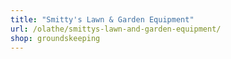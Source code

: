 ```yaml
---
title: "Smitty's Lawn & Garden Equipment"
url: /olathe/smittys-lawn-and-garden-equipment/
shop: groundskeeping
---
```

